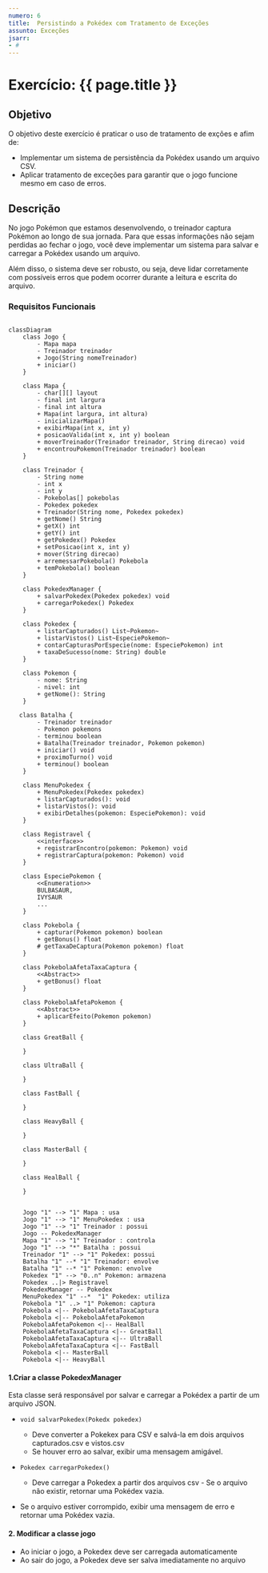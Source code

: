 ```yaml
---
numero: 6
title:  Persistindo a Pokédex com Tratamento de Exceções
assunto: Exceções
jsarr:
- # 
---
```



# Exercício: {{ page.title }}

## Objetivo

O objetivo deste exercício é praticar o uso de tratamento de exções e afim de:

- Implementar um sistema de persistência da Pokédex usando um arquivo CSV.
- Aplicar tratamento de exceções para garantir que o jogo funcione mesmo em caso de erros.


## Descrição

No jogo Pokémon que estamos desenvolvendo, o treinador captura Pokémon ao longo de sua jornada. Para que essas informações não sejam perdidas ao fechar o jogo, você deve implementar um sistema para salvar e carregar a Pokédex usando um arquivo.

Além disso, o sistema deve ser robusto, ou seja, deve lidar corretamente com possíveis erros que podem ocorrer durante a leitura e escrita do arquivo.


### Requisitos Funcionais

```mermaid

classDiagram
	class Jogo {
        - Mapa mapa
        - Treinador treinador
        + Jogo(String nomeTreinador)
        + iniciar()
    }

	class Mapa {
        - char[][] layout
        - final int largura
        - final int altura
        + Mapa(int largura, int altura)
        - inicializarMapa()
        + exibirMapa(int x, int y)
        + posicaoValida(int x, int y) boolean
        + moverTreinador(Treinador treinador, String direcao) void
        + encontrouPokemon(Treinador treinador) boolean
    }
    
    class Treinador {
    	- String nome
    	- int x
    	- int y
    	- Pokebolas[] pokebolas
    	- Pokedex pokedex
    	+ Treinador(String nome, Pokedex pokedex)
    	+ getNome() String
    	+ getX() int
    	+ getY() int
    	+ getPokedex() Pokedex
    	+ setPosicao(int x, int y)
		+ mover(String direcao)
		+ arremessarPokebola() Pokebola
		+ temPokebola() boolean
    }
    
    class PokedexManager {
        + salvarPokedex(Pokedex pokedex) void
        + carregarPokedex() Pokedex
    }

    class Pokedex {
        + listarCapturados() List~Pokemon~
        + listarVistos() List~EspeciePokemon~
        + contarCapturasPorEspecie(nome: EspeciePokemon) int
        + taxaDeSucesso(nome: String) double
    }

    class Pokemon {
        - nome: String
        - nivel: int
        + getNome(): String
    }

   class Batalha {
        - Treinador treinador
        - Pokemon pokemons
        - terminou boolean
        + Batalha(Treinador treinador, Pokemon pokemon)
        + iniciar() void
        + proximoTurno() void
        + terminou() boolean
    }
       
    class MenuPokedex {
        + MenuPokedex(Pokedex pokedex)
        + listarCapturados(): void
        + listarVistos(): void
        + exibirDetalhes(pokemon: EspeciePokemon): void
    }
    
    class Registravel {
    	<<interface>>
    	+ registrarEncontro(pokemon: Pokemon) void
    	+ registrarCaptura(pokemon: Pokemon) void
    }
    
    class EspeciePokemon {
    	<<Enumeration>>
    	BULBASAUR,
    	IVYSAUR
    	...
    }
    
    class Pokebola {
        + capturar(Pokemon pokemon) boolean
        + getBonus() float
        # getTaxaDeCaptura(Pokemon pokemon) float
    }
    
    class PokebolaAfetaTaxaCaptura {
    	<<Abstract>>	
    	+ getBonus() float
    }
    
    class PokebolaAfetaPokemon {
    	<<Abstract>>	
    	+ aplicarEfeito(Pokemon pokemon)
    }

    class GreatBall {

    }

    class UltraBall {

    }
    
    class FastBall {

    }
    
    class HeavyBall {

    }

    class MasterBall {

    }
    
    class HealBall {

    }

    
    Jogo "1" --> "1" Mapa : usa
    Jogo "1" --> "1" MenuPokedex : usa
    Jogo "1" --> "1" Treinador : possui
    Jogo -- PokedexManager
    Mapa "1" --> "1" Treinador : controla
    Jogo "1" --> "*" Batalha : possui
    Treinador "1" --> "1" Pokedex: possui
    Batalha "1" --* "1" Treinador: envolve
    Batalha "1" --* "1" Pokemon: envolve
    Pokedex "1" --> "0..n" Pokemon: armazena
    Pokedex ..|> Registravel
    PokedexManager -- Pokedex
    MenuPokedex "1" --*  "1" Pokedex: utiliza
    Pokebola "1" ..> "1" Pokemon: captura
    Pokebola <|-- PokebolaAfetaTaxaCaptura
    Pokebola <|-- PokebolaAfetaPokemon
    PokebolaAfetaPokemon <|-- HealBall
    PokebolaAfetaTaxaCaptura <|-- GreatBall
    PokebolaAfetaTaxaCaptura <|-- UltraBall
    PokebolaAfetaTaxaCaptura <|-- FastBall
    Pokebola <|-- MasterBall
    Pokebola <|-- HeavyBall
```


#### 1.Criar a classe **PokedexManager**

Esta classe será responsável por salvar e carregar a Pokédex a partir de um arquivo JSON.

- `void salvarPokedex(Pokedx pokedex)`
  - Deve converter a Pokekex para CSV e salvá-la em dois arquivos capturados.csv e vistos.csv
  - Se houver erro ao salvar, exibir uma mensagem amigável.

- `Pokedex carregarPokedex()`
  - Deve carregar a Pokedex a partir dos arquivos csv  - Se o arquivo não existir, retornar uma Pokédex vazia.
 - Se o arquivo estiver corrompido, exibir uma mensagem de erro e retornar uma Pokédex vazia.    

 
#### 2. Modificar a classe jogo

- Ao iniciar o jogo, a Pokedex deve ser carregada automaticamente
- Ao sair do jogo, a Pokedex deve ser salva imediatamente no arquivo